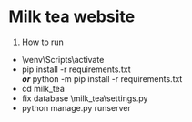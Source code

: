 # Milk tea website

1. How to run 
  * \venv\Scripts\activate
  * pip install -r requirements.txt\
   ***or*** python -m pip install -r requirements.txt 
  * cd milk_tea
  * fix database \milk_tea\settings.py
  * python manage.py runserver

